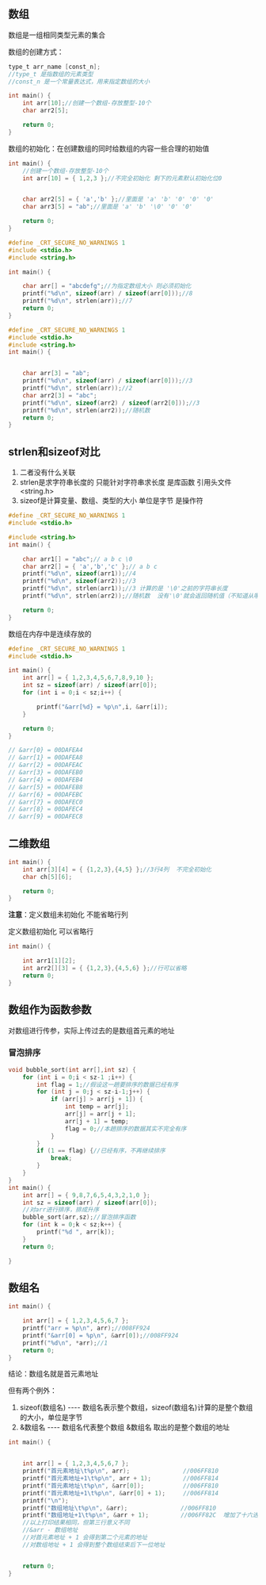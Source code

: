 ## 数组

数组是一组相同类型元素的集合

数组的创建方式：

~~~c
type_t arr_name [const_n];
//type_t 是指数组的元素类型
//const_n 是一个常量表达式，用来指定数组的大小
~~~

~~~c
int main() {
	int arr[10];//创建一个数组-存放整型-10个
	char arr2[5];

	return 0;
}
~~~



数组的初始化：在创建数组的同时给数组的内容一些合理的初始值

~~~c
int main() {
	//创建一个数组-存放整型-10个
	int arr[10] = { 1,2,3 };//不完全初始化 剩下的元素默认初始化位0


	char arr2[5] = { 'a','b' };//里面是 'a' 'b' '0' '0' '0'
	char arr3[5] = "ab";//里面是 'a' 'b' '\0' '0' '0' 

	return 0;
}
~~~

~~~c
#define _CRT_SECURE_NO_WARNINGS 1
#include <stdio.h>
#include <string.h>

int main() {

	char arr[] = "abcdefg";//为指定数组大小 则必须初始化
	printf("%d\n", sizeof(arr) / sizeof(arr[0]));//8
	printf("%d\n", strlen(arr));//7
	return 0;
}
~~~

~~~c
#define _CRT_SECURE_NO_WARNINGS 1
#include <stdio.h>
#include <string.h>
int main() {


	char arr[3] = "ab";
	printf("%d\n", sizeof(arr) / sizeof(arr[0]));//3
	printf("%d\n", strlen(arr));//2
	char arr2[3] = "abc";
	printf("%d\n", sizeof(arr2) / sizeof(arr2[0]));//3
	printf("%d\n", strlen(arr2));//随机数
	return 0;
}
~~~

## strlen和sizeof对比

1. 二者没有什么关联
2. strlen是求字符串长度的  只能针对字符串求长度  是库函数  引用头文件 <string.h>
3. sizeof是计算变量、数组、类型的大小  单位是字节  是操作符

~~~c
#define _CRT_SECURE_NO_WARNINGS 1
#include <stdio.h>

#include <string.h>
int main() {

	char arr1[] = "abc";// a b c \0
	char arr2[] = { 'a','b','c' };// a b c 
	printf("%d\n", sizeof(arr1));//4
	printf("%d\n", sizeof(arr2));//3
	printf("%d\n", strlen(arr1));//3 计算的是 '\0'之前的字符串长度
	printf("%d\n", strlen(arr2));//随机数  没有'\0'就会返回随机值（不知道从哪里截止）

	return 0;
}
~~~

数组在内存中是连续存放的

~~~c
#define _CRT_SECURE_NO_WARNINGS 1
#include <stdio.h>

int main() {
	int arr[] = { 1,2,3,4,5,6,7,8,9,10 };
	int sz = sizeof(arr) / sizeof(arr[0]);
	for (int i = 0;i < sz;i++) {

		printf("&arr[%d} = %p\n",i, &arr[i]);
	}

	return 0;
}

// &arr[0} = 00DAFEA4
// &arr[1} = 00DAFEA8
// &arr[2} = 00DAFEAC
// &arr[3} = 00DAFEB0
// &arr[4} = 00DAFEB4
// &arr[5} = 00DAFEB8
// &arr[6} = 00DAFEBC
// &arr[7} = 00DAFEC0
// &arr[8} = 00DAFEC4
// &arr[9} = 00DAFEC8
~~~

## 二维数组

~~~c
int main() {
	int arr[3][4] = { {1,2,3},{4,5} };//3行4列  不完全初始化
	char ch[5][6];

	return 0;
}
~~~

**注意**：定义数组未初始化 不能省略行列

定义数组初始化  可以省略行

~~~c
int main() {

	int arr1[1][2];
	int arr2[][3] = { {1,2,3},{4,5,6} };//行可以省略
	return 0;
}

~~~

## 数组作为函数参数

对数组进行传参，实际上传过去的是数组首元素的地址

### 冒泡排序

~~~c
void bubble_sort(int arr[],int sz) {
	for (int i = 0;i < sz-1 ;i++) {
		int flag = 1;//假设这一趟要排序的数据已经有序
		for (int j = 0;j < sz-i-1;j++) {
			if (arr[j] > arr[j + 1]) {
				int temp = arr[j];
				arr[j] = arr[j + 1];
				arr[j + 1] = temp;
				flag = 0;//本趟排序的数据其实不完全有序
			}
		}
		if (1 == flag) {//已经有序，不再继续排序
			break;
		}
	}
}
int main() {
	int arr[] = { 9,8,7,6,5,4,3,2,1,0 };
	int sz = sizeof(arr) / sizeof(arr[0]);
	//对arr进行排序，排成升序
	bubble_sort(arr,sz);//冒泡排序函数
	for (int k = 0;k < sz;k++) {
		printf("%d ", arr[k]);
	}
	return 0;

}
~~~

## 数组名

~~~c
int main() {

	int arr[] = { 1,2,3,4,5,6,7 };
	printf("arr = %p\n", arr);//008FF924
	printf("&arr[0] = %p\n", &arr[0]);//008FF924
	printf("%d\n", *arr);//1
	return 0;
}
~~~

结论：数组名就是首元素地址

但有两个例外：

1. sizeof(数组名)  ---- 数组名表示整个数组，sizeof(数组名)计算的是整个数组的大小，单位是字节
2. &数组名  ---- 数组名代表整个数组 &数组名 取出的是整个数组的地址

~~~c
int main() {


	int arr[] = { 1,2,3,4,5,6,7 };
	printf("首元素地址\t%p\n", arr);				  //006FF810
	printf("首元素地址+1\t%p\n", arr + 1);		  //006FF814
	printf("首元素地址\t%p\n", &arr[0]);			  //006FF810
	printf("首元素地址+1\t%p\n", &arr[0] + 1);	  //006FF814
	printf("\n");								  
	printf("数组地址\t%p\n", &arr);				  //006FF810
	printf("数组地址+1\t%p\n", &arr + 1);		  //006FF82C  增加了十六进制1C 即十进制28 数组内有7个元素 28即为所有元素所占的空间
	//以上打印结果相同，但第三行意义不同
	//&arr - 数组地址
	//对首元素地址 + 1 会得到第二个元素的地址
	//对数组地址 + 1 会得到整个数组结束后下一位地址


	return 0;
}
~~~


